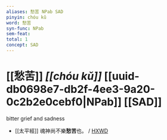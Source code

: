 ```yaml
---
aliases: 愁苦 NPab SAD
pinyin: chóu kǔ
word: 愁苦
syn-func: NPab
sem-feat: 
total: 1
concept: SAD 
---
```

# [[愁苦]] *[[chóu kǔ]]*  [[uuid-db0698e7-db2f-4ee3-9a20-0c2b2e0cebf0|NPab]] [[SAD]]
bitter grief and sadness
 - [[太平經]] 魂神尚不樂**愁苦**也。
                     / [HXWD](https://hxwd.org/textview.html?location=KR5e0001_tls_003-29a.3661)
